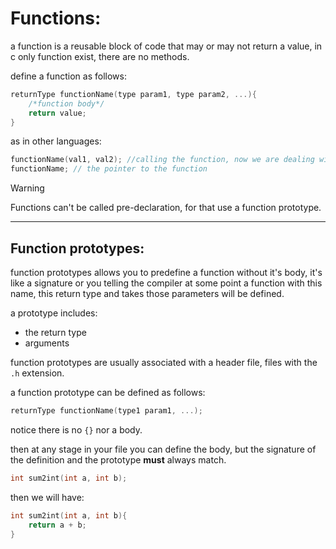 # Functions:

a function is a reusable block of code that may or may not return a value, in c only function exist, there are no methods.

define a function as follows:

```c
returnType functionName(type param1, type param2, ...){
    /*function body*/
    return value;
}
```

as in other languages:

```c
functionName(val1, val2); //calling the function, now we are dealing with the return value, if there is any
functionName; // the pointer to the function
```

> [!WARNING]
> Functions can't be called pre-declaration, for that use a function prototype.

---

## Function prototypes:

function prototypes allows you to predefine a function without it's body, it's like a signature or you telling the compiler at some point a function with this name, this return type and takes those parameters will be defined.

a prototype includes:

- the return type
- arguments

function prototypes are usually associated with a header file, files with the `.h` extension.

a function prototype can be defined as follows:

```c
returnType functionName(type1 param1, ...);
```

notice there is no `{}` nor a body.

then at any stage in your file you can define the body, but the signature of the definition and the prototype **must** always match.

```c
int sum2int(int a, int b);
```

then we will have:

```c
int sum2int(int a, int b){
    return a + b;
}
```
